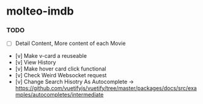 # molteo-imdb


### TODO
- [ ] Detail Content, More content of each Movie
- [v] Make v-card a reuseable
- [v] View History
- [v] Make hover card click functional
- [v] Check Weird Websocket request
- [v] Change Search Hisotry As Autocomplete -> https://github.com/vuetifyjs/vuetify/tree/master/packages/docs/src/examples/autocompletes/intermediate
